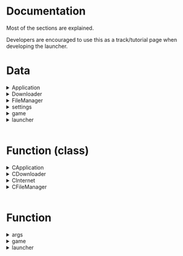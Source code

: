 Documentation
=============

Most of the sections are explained.

Developers are encouraged to use this as a track/tutorial page when developing the launcher.

Data
====

<details><summary>Application</summary>

```c
typedef struct
{
  char* html;
  char* url;
} Page;

static struct ApplicationDefinition
{
  char* name;
  char* icon;
  char* background;
  char* version;
  Page  news;
  Page  help;
} application;

typedef struct
{
  GtkWidget *text_view;
  GAsyncQueue *queue;
  guint source_id;
} LogDisplay;
```

</details>

<details><summary>Downloader</summary>

```c
typedef enum
{
  LWJGL = 0,
  AUTHLIB,
  APACHE_COMMONS_IO,
  APACHE_COMMONS_LANG3,
  GSON,
  GUAVA,
  ICU4J,
  JOPT_SIMPLE,
  LOG4J_CORE,
  LOG4J_API,
  PAULSCODE_CODECJORBIS,
  PAULSCODE_CODECWAV,
  PAULSCODE_JAVA_SOUND,
  PAULSCODE_LWJGL_OPENAL,
  PAULSCODE_SOUND_SYSTEM,
  NETTY_AIO,
  LIBRARY_LAST
} Library;
```

</details>

<details><summary>FileManager</summary>

```c
#define MAX_FM_FILES 10
static struct ArchivedFiles
{ char path[256];
  unsigned char txt;
  FILE* stream;
} file[MAX_FM_FILES];
```

</details>

<details><summary>settings</summary>

```c
typedef struct
{
  struct MCVer
  {
    unsigned char major;
    unsigned char minor;
    unsigned char patch;
  } version;
  char username[16];
  struct MCDir
  {
    char game[128];
    char asset[128];
  } directory;
} MinecraftSettings;
extern MinecraftSettings mc;
```

</details>

<details><summary>game</summary>

```c
char* progress_label_text = "Preparing to download...";
GtkWidget* progress_label;

gint dl_total = 0;
gint dl_current = 0;
```

</details>

<details><summary>launcher</summary>

```c
GtkWidget *window = NULL;
GtkWidget *vbox   = NULL;
GtkWidget *hbox   = NULL,
            *hgrid  = NULL,
              *profile_box      = NULL,
                *version_list     = NULL,
                *settings_button  = NULL,
              *play_box         = NULL,
                *play_button      = NULL,
              *info_box         = NULL,
                *user_entry       = NULL,
                *repository       = NULL;

GtkTextBuffer *logger_text  = NULL,
              *user_text    = NULL;

LogDisplay *logger = NULL;
```

</details>

<br>

Function (class)
================

<details><summary>CApplication</summary>

Private
-------

- `on_window_destroy(GtkWidget* widget, gpointer data)`:<br>
  Quit the application after main window destroy.<br>
  Return type: `void`.

- `set_widget_size(GtkWidget* widget, int size_x, int size_y)`:<br>
  Resize the <b>widget</b> using the provided <b>size</b>.<br>
  Return type: `void`.

- `process_log_messages(LogDisplay *log_display)`:<br>
  Process the log messages in the queue.<br>
  Return type: `gboolean`.

Public
------

- `Box`:<br>
  * `Create(GtkWidget* container, GtkOrientation orientation)`:<br>
    Create a box <b>widget</b> attached to a <b>container</b> with a <b>[GTK orientation](https://docs.gtk.org/gtk3/enum.Orientation.html#members)</b>.<br>
    If a `NULL` is defined for <b>container</b>, it will not attach.<br>
    Return type: `GtkWidget*`.<br>
  * `Resize(GtkWidget* box, int size_x, int size_y)`:<br>
    Same as <b>set_widget_size</b>.<br>
    Return type: `void`.

- `Text`:<br>
  * `Logger(GtkWidget* widget)`:<br>
    Create a read-only log box.<br>
    Return type: `LogDisplay*`.

- `Window`:<br>
  * `Create(const char* window_name, int size_x, int size_y, GtkWindowPosition window_position)`:<br>
    Create window <b>widget</b> based on <b>name</b>, <b>size</b>, and <b>[GTK window position](https://docs.gtk.org/gtk3/enum.WindowPosition.html#members)</b>.<br>
    First window will be treated as main window.<br>
    Return type: `GtkWidget*`.<br>
  * `Resize(GtkWidget* box, int size_x, int size_y)`:<br>
    Same as <b>set_widget_size</b>.<br>
    Return type: `void`.<br>
  * `SetIcon(GtkWidget* window, const char* filepath)`:<br>
    Set the application icon, from a <b>file path</b>.<br>
    Return type: `void`.<br>
  * `SetBackground(GtkWidget* window, const char* filepath)`:<br>
    Set the background image, from a <b>file path</b>, forcing the size to `96x96`.<br>
    Return type: `void`.

- `Initialise(int argc, char** argv)`:<br>
  Start GTK application.<br>
  Return type: `void`.

- `Loop(void)`:<br>
  Avoid closing the application while main window is still running.<br>
  Return type: `void`.

</details>

<details><summary>CDownloader</summary>

Private
-------

- `extract_response_url(const char *data)`:<br>
  Get the <b>hash</b> URL from response data.<br>
  Return type: `char*`.

Public
------

- `FindGame(const char* version, const char* type, int force)`:<br>
  Get Minecraft <b>client</b> from server.<br>
  Return type: `void`.

- `FindLibrary(Library library, const char* version)`:<br>
  Get Minecraft libraries from server, based on the game version.<br>
  Return type: `void`.

</details>

<details><summary>CInternet</summary>

Private
-------

- `write_data(void* contents, int size, int nmemb, FILE* file)`:<br>
  Handler for <b>CURL_WRITEDATA</b> to write received data to a file.<br>
  Return type: `int`.


Public
------

- `HandleData(const char* filepath, const char* url)`:<br>
  Output received data to a <b>file</b>.<br>
  Return type: `unsigned char`.

</details>

<details><summary>CFileManager</summary>

Private
-------

They are same variants of `stdio.h`, but cross-platform.

Public
------

- `Validate(const char* filepath)`:<br>
  Check if the file exists.<br>
  Return type: `int`.

- `OpenFile(const char* filepath, const char* mode)`:<br>
  Open file to a <b>file array</b>.<br>
  Return type: `int`.

- `Read(int fd, const char* buf, int len)`:<br>
  `_fread((void*)buf, 1, len, fd);`<br>
  Return type: `int`.

- `Write(int fd, const char* buf, int len)`:<br>
  `_fwrite((void*)buf, 1, len, fd);`<br>
  Return type: `int`.

- `Seek(int fd, int offset, int whence)`:<br>
  `!!_fseek(fd, offset, whence);`<br>
  Return type: `unsigned char`.

- `ReadLine(int fd, char* buf, int len)`:<br>
  `_fgets(buf, len, fd) != NULL;`<br>
  Return type: `unsigned char`.

- `CloseFile(int fd)`:<br>
  Close file from <b>file array</b>.<br>
  Return type: `int`.

- `GetError(int fd)`:<br>
  Check if the <b>end</b> of the file has reached.<br>
  Return type: `int`.

- `Stream(int fd)`:<br>
  Return the <b>file stream</b> of <b>file array</b>.<br>
  Return type: `FILE*`.

- `Copy(int fd1, int fd2)`:<br>
  Copy contents of `fd1` to `fd2`.<br>
  Return type: `void`.

- `CopyFromPath(const char* filepath1, const char* filepath2)`:<br>
  Same as `Copy`, but instead uses a <b>file path</b>.<br>
  Return type: `void`.

- `Flush(int fd)`:<br>
  Empty file position in <b>file array</b> and remove it from system.<br>
  Return type: `void`.

- `ReadFile(int fd)`:<br>
  Return file content from file positioned in <b>file array</b>.
  Return type: `char*`.

- `ReadFileFromPath(const char* filepath)`:<br>
  Same as `ReadFile`, but instead uses a <b>file path</b>.<br>
  Return type: `char*`.

</details>

<br>

Function
========

<details><summary>args</summary>

Private
-------

- `help(void)`:<br>
  Output useful <b>information</b> about `LegaC`.<br>
  Return type: `void`.

Public
------

- `parse_arguments(int argc, char* argv[])`:<br>
  Handle flags and/or arguments into intern events.<br>
  Return type: `unsigned char`.

- `download_libraries(Library library, const char* version)`:<br>
  Download game <b>libraries based on</b> provided <b>version</b>.<br>
  Return type: `unsigned char`.

- `download_game(const char* version, unsigned char from_gtk)`:<br>
  Download game <b>client based on</b> provided <b>version</b>.<br>
  Return type: `unsigned char`.

</details>

<details><summary>game</summary>

Private
-------

- `play_game(const char* mc_version, const char* mc_username, const char* mc_gamedir, const char* mc_class)`:<br>
  Build the <b>JavaVM script</b> to launch the game.<br>
  Return type: `void`.

- `log_message(LogDisplay *logger, const gchar *message)`:<br>
  Write text to `logger` display.<br>
  Return type: `void`.

- `update_progress_bar(gpointer progress_bar)`:<br>
  Update `progress_bar` widget.<br>
  Return type: `void`.

- `download_library(Library library)`:<br>
  Download the pointed <b>library</b> `Library`.<br>
  Return type: `unsigned char`.

Public
------

- `gameLogWindow(gpointer data)`:<br>
  Handle log window to `logger`.<br>
  Return type: `void`.

- `initialise_game(gpointer data)`:<br>
  Launch game after pressing the <b>Play</b> button.
  Return type: `void`.

</details>

<details><summary>launcher</summary>

Private
-------

- `on_version_choose(GtkWidget* widget, gpointer data)`:<br>
  Assign game version to <b>intern game data</b>.<br>
  Return type: `void`.

- `on_click_open_website(GtkWidget* widget, gpointer data)`:<br>
  Open website URL <b>after clicking a button</b>.<br>
  Return type: `void`.

- `on_username_changed(GtkWidget* widget, gpointer data)`:<br>
  Assign user name to <b>intern game data</b>.<br>
  Return type: `void`.

- `onLogWindow(GtkWidget* widget, LogDisplay* log_display)`:<br>
  Handle log window on a separate thread.<br>
  Return type: `void`.

- `on_play_clicked(GtkWidget* widget, LogDisplay* log_display)`:<br>
  Handle <b>Play</b> button <b>click event</b> on a separate thread.<br>
  Return type: `void`.

- `InitialiseWindow(const char* window_name, const char* window_icon, const char* window_background, int size_x, int size_y, GtkWindowPosition window_position)`:<br>
  Create launcher window.<br>
  Return type: `void`.

- `CreateHeader(void)`:<br>
  Create launcher header.<br>
  Return type: `void`.

- `CreateDocker(void)`:<br>
  Create launcher docker.<br>
  Return type: `void`.

Public
------

- `startApplication(int argc, char** argv)`:<br>
  Handle application start based on console arguments.<br>
  Return type: `void`.

</details>

